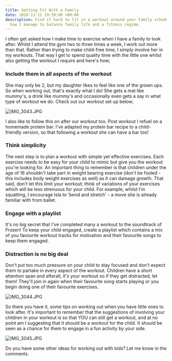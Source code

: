 ```yaml
---
title: Getting Fit With a Family
date: 2016-11-12 19:39:00 +00:00
description: Find it hard to fit in a workout around your family schedule? Find out
  how I manage to balance family life and a fitness regime.
---
```


I often get asked how I make time to exercise when I have a family to look after. Whilst I attend the gym two to three times a week, I work out more than that. Rather than trying to make child-free time, I simply involve her in my workouts. That way I get to spend quality time with the little one whilst also getting the workout I require and here's how;

### Include them in all aspects of the workout

She may only be 2, but my daughter likes to feel like one of the grown ups. So when working out, that's exactly what I do! She gets a mat like mummy's, a drink like mummy's and occasionally even gets a say in what type of workout we do. Check out our workout set up below;

![IMG_3043.JPG](/uploads/IMG_3043.JPG)

I also like to follow this on after our workout too. Post workout I refuel on a homemade protein bar. I've adapted my protein bar recipe to a child-friendly version, so that following a workout she can have a bar too!

### Think simplicity

The next step is to plan a workout with simple yet effective exercises. Each exercise needs to be easy for your child to mimic but give you the workout you're looking for. An important thing to remember is that children under the age of 16 shouldn't take part in weight bearing exercise (don't be fooled - this includes body weight exercises as well) as it can damage growth. That said, don't let this limit your workout; think of variations of your exercises which will be less strenuous for your child. For example, whilst I'm squatting, I encourage Isla to 'bend and stretch' - a move she is already familiar with  from ballet.

### Engage with a playlist

It's no big secret that I've completed many a workout to the soundtrack of Frozen! To keep your child engaged, create a playlist which contains a mix of you favourite workout tracks for motivation and their favourite songs to keep them engaged.

### Distraction is no big deal

Don't put too much pressure on your child to stay focused and don't expect them to partake in every aspect of the workout. Children have a short attention span and afterall, it's your workout so if they get distracted, let them! They'll join in again when their favourite song starts playing or you begin doing one of their favourite exercises.

![IMG_3044.JPG](/uploads/IMG_3044.JPG)

So there you have it, some tips on working out when you have little ones to look after. It's important to remember that the suggestions of involving your children in your workout is so that YOU can still get a workout, and at no point am I suggesting that it should be a workout for the child. It should be seen as a chance for them to engage in a fun activity by your side.

![IMG_3045.JPG](/uploads/IMG_3045.JPG)

Do you have some other ideas for working out with kids? Let me know in the comments.
